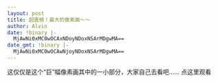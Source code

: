 ```yaml
---
layout: post
title: 超震撼！最大的像素画～～
author: Alvin
date: !binary |-
  MjAwNi0xMC0wOCAxNDoyNDoxNSArMDgwMA==
date_gmt: !binary |-
  MjAwNi0xMC0wOCAwNjoyNDoxNSArMDgwMA==
---
```

这仅仅是这个“巨”幅像素画其中的一小部分，大家自己去看吧……
点这里观看
